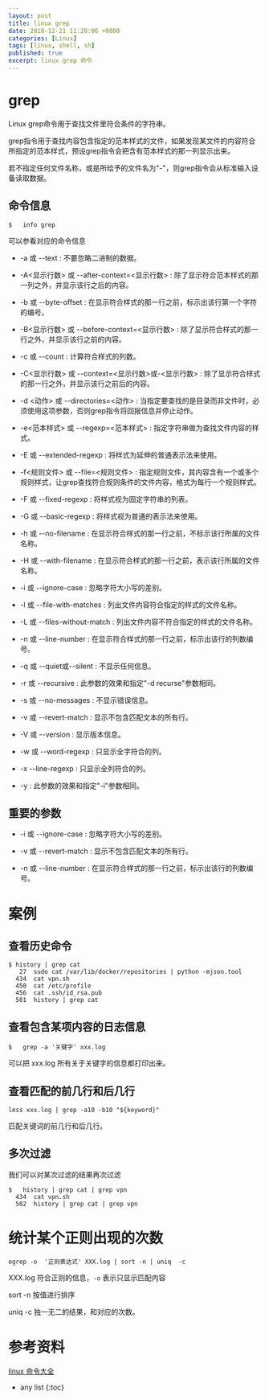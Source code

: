 ```yaml
---
layout: post
title: linux grep
date: 2018-12-21 11:28:06 +0800
categories: [Linux]
tags: [linux, shell, sh]
published: true
excerpt: linux grep 命令
---
```


# grep

Linux grep命令用于查找文件里符合条件的字符串。

grep指令用于查找内容包含指定的范本样式的文件，如果发现某文件的内容符合所指定的范本样式，预设grep指令会把含有范本样式的那一列显示出来。

若不指定任何文件名称，或是所给予的文件名为"-"，则grep指令会从标准输入设备读取数据。

## 命令信息

```
$   info grep
```

可以参看对应的命令信息

- -a 或 --text : 不要忽略二进制的数据。

- -A<显示行数> 或 --after-context=<显示行数> : 除了显示符合范本样式的那一列之外，并显示该行之后的内容。

- -b 或 --byte-offset : 在显示符合样式的那一行之前，标示出该行第一个字符的编号。

- -B<显示行数> 或 --before-context=<显示行数> : 除了显示符合样式的那一行之外，并显示该行之前的内容。

- -c 或 --count : 计算符合样式的列数。

- -C<显示行数> 或 --context=<显示行数>或-<显示行数> : 除了显示符合样式的那一行之外，并显示该行之前后的内容。

- -d <动作> 或 --directories=<动作> : 当指定要查找的是目录而非文件时，必须使用这项参数，否则grep指令将回报信息并停止动作。

- -e<范本样式> 或 --regexp=<范本样式> : 指定字符串做为查找文件内容的样式。

- -E 或 --extended-regexp : 将样式为延伸的普通表示法来使用。

- -f<规则文件> 或 --file=<规则文件> : 指定规则文件，其内容含有一个或多个规则样式，让grep查找符合规则条件的文件内容，格式为每行一个规则样式。

- -F 或 --fixed-regexp : 将样式视为固定字符串的列表。

- -G 或 --basic-regexp : 将样式视为普通的表示法来使用。

- -h 或 --no-filename : 在显示符合样式的那一行之前，不标示该行所属的文件名称。

- -H 或 --with-filename : 在显示符合样式的那一行之前，表示该行所属的文件名称。

- -i 或 --ignore-case : 忽略字符大小写的差别。

- -l 或 --file-with-matches : 列出文件内容符合指定的样式的文件名称。

- -L 或 --files-without-match : 列出文件内容不符合指定的样式的文件名称。

- -n 或 --line-number : 在显示符合样式的那一行之前，标示出该行的列数编号。

- -q 或 --quiet或--silent : 不显示任何信息。

- -r 或 --recursive : 此参数的效果和指定"-d recurse"参数相同。

- -s 或 --no-messages : 不显示错误信息。

- -v 或 --revert-match : 显示不包含匹配文本的所有行。

- -V 或 --version : 显示版本信息。

- -w 或 --word-regexp : 只显示全字符合的列。

- -x --line-regexp : 只显示全列符合的列。

- -y : 此参数的效果和指定"-i"参数相同。

## 重要的参数

- -i 或 --ignore-case : 忽略字符大小写的差别。

- -v 或 --revert-match : 显示不包含匹配文本的所有行。

- -n 或 --line-number : 在显示符合样式的那一行之前，标示出该行的列数编号。

# 案例

## 查看历史命令

```
$ history | grep cat
   27  sudo cat /var/lib/docker/repositories | python -mjson.tool
  434  cat vpn.sh 
  450  cat /etc/profile
  456  cat .ssh/id_rsa.pub
  501  history | grep cat
```

## 查看包含某项内容的日志信息

```
$   grep -a '关键字' xxx.log
```

可以把 xxx.log 所有关于关键字的信息都打印出来。


## 查看匹配的前几行和后几行

```
less xxx.log | grep -a10 -b10 "${keyword}"
```

匹配关键词的前几行和后几行。

## 多次过滤

我们可以对某次过滤的结果再次过滤

```
$   history | grep cat | grep vpn
  434  cat vpn.sh 
  502  history | grep cat | grep vpn
```


# 统计某个正则出现的次数

```
egrep -o  '正则表达式' XXX.log | sort -n | uniq  -c
```

XXX.log 符合正则的信息，`-o` 表示只显示匹配内容

sort -n  按值进行排序

uniq  -c 独一无二的结果，和对应的次数。

# 参考资料

[linux 命令大全](http://www.runoob.com/linux/linux-command-manual.html)

* any list
{:toc}